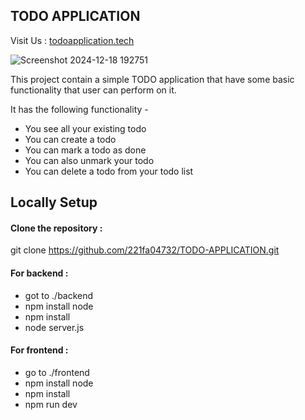 ## TODO APPLICATION

Visit Us : [todoapplication.tech](https://todoapplication.tech/)

![Screenshot 2024-12-18 192751](https://github.com/user-attachments/assets/18f7f29c-cae7-4c4a-a31a-72f0924ba50a)

This project contain a simple TODO application that have some basic functionality that user can perform on it.

It has the following functionality -

- You see all your existing todo
- You can create a todo
- You can mark a todo as done
- You can also unmark your todo
- You can delete a todo from your todo list

## Locally Setup

#### Clone the repository :

git clone https://github.com/221fa04732/TODO-APPLICATION.git

#### For backend :

- got to ./backend
- npm install node
- npm install
- node server.js

#### For frontend :

- go to ./frontend
- npm install node
- npm install
- npm run dev
